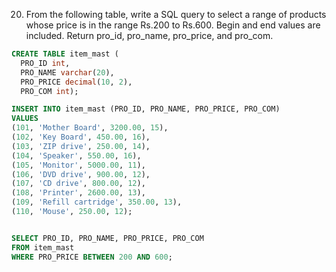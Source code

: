 20. From the following table, write a SQL query to select a range of 
products whose price is in the range Rs.200 to Rs.600. Begin and end 
values are included. Return pro_id, pro_name, pro_price, and pro_com.

```sql
CREATE TABLE item_mast (
  PRO_ID int,
  PRO_NAME varchar(20),
  PRO_PRICE decimal(10, 2),
  PRO_COM int);

INSERT INTO item_mast (PRO_ID, PRO_NAME, PRO_PRICE, PRO_COM)
VALUES 
(101, 'Mother Board', 3200.00, 15),
(102, 'Key Board', 450.00, 16),
(103, 'ZIP drive', 250.00, 14),
(104, 'Speaker', 550.00, 16),
(105, 'Monitor', 5000.00, 11),
(106, 'DVD drive', 900.00, 12),
(107, 'CD drive', 800.00, 12),
(108, 'Printer', 2600.00, 13),
(109, 'Refill cartridge', 350.00, 13),
(110, 'Mouse', 250.00, 12);
```

```sql

SELECT PRO_ID, PRO_NAME, PRO_PRICE, PRO_COM
FROM item_mast
WHERE PRO_PRICE BETWEEN 200 AND 600;



```
